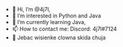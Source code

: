 - 👋 Hi, I’m @4j7l,
- 👀 I’m interested in Python and Java
- 🌱 I’m currently learning Java,
- 📫 How to contact me: Discord: 4j7l#7124
- 🤡 Jebac wisienke clowna skida chuja
